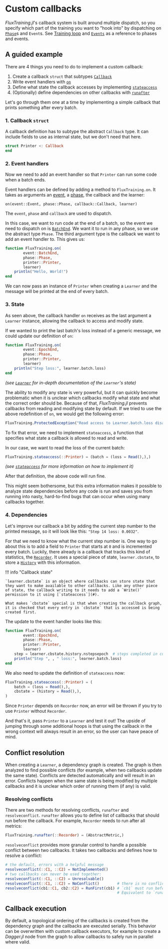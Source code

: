 # Custom callbacks

*FluxTraining.jl*'s callback system is built around multiple dispatch, so you specify which part of the training you want to "hook into" by dispatching on [`Phase`](#)s and `Event`s. See [Training loop](../training/basics.md) and [`Events`](#) as a reference to phases and events.

## A guided example

There are 4 things you need to do to implement a custom callback:

1. Create a callback `struct` that subtypes [`Callback`](#)
2. Write event handlers with [`on`](#)
3. Define what state the callback accesses by implementing [`stateaccess`](#)
4. (Optionally) define dependencies on other callbacks with [`runafter`](#)

Let's go through them one at a time by implementing a simple callback that prints something after every batch.

### 1. Callback `struct`

A callback definition has to subtype the abstract `Callback` type. It can include fields to use as internal state, but we don't need that here.

```julia
struct Printer <: Callback
end
```

### 2. Event handlers

Now we need to add an event handler so that `Printer` can run some code when a batch ends.

Event handlers can be defined by adding a method to `FluxTraining.on`. It takes as arguments an [event](#events), a [phase](#phases), the callback and the learner:

`on(event::Event, phase::Phase, callback::Callback, learner)`

The `event`, `phase` and `callback` are used to dispatch.

In this case, we want to run code at the end of a batch, so the event we need to dispatch on is [`BatchEnd`](#). We want it to run in any phase, so we use the abstract type `Phase`. The third argument type is the callback we want to add an event handler to. This gives us:

```julia
function FluxTraining.on(
        event::BatchEnd,
        phase::Phase,
        printer::Printer,
        learner)
    println("Hello, World!")
end
```

We can now pass an instance of `Printer` when creating a `Learner` and the message will be printed at the end of every batch.

### 3. State

As seen above, the callback handler `on` receives as the last argument a `Learner` instance, allowing the callback to access and modify state.

If we wanted to print the last batch's loss instead of a generic message, we could update our definition of `on`:

```julia
function FluxTraining.on(
        event::EpochEnd,
        phase::Phase,
        printer::Printer,
        learner)
    println("Step loss:", learner.batch.loss)
end
```
*(see [`Learner`](#) for in-depth documentation of the `Learner`'s state)*

The ability to modify any state is very powerful, but it can quickly become problematic when it is unclear which callbacks modify what state and what the correct order should be.
Because of that, *FluxTraining.jl* prevents callbacks from reading and modifying state by default. If we tried to use the above redefinition of `on`, we would get the following error:

```julia
FluxTraining.ProtectedException("Read access to Learner.batch.loss disallowed.")
```

To fix that error, we need to implement `stateaccess`, a function that specifies what state a callback is allowed to read and write.


In our case, we want to read the loss of the current batch:

```julia
FluxTraining.stateaccess(::Printer) = (batch = (loss = Read(),),)
```
*(see [`stateaccess`](#) for more information on how to implement it)*

After that definition, the above code will run fine.

This might seem bothersome, but this extra information makes it possible to analyze state dependencies before any code is run and saves you from running into nasty, hard-to-find bugs that can occur when using many callbacks together.

### 4. Dependencies

Let's improve our callback a bit by adding the current step number to the printed message, so it will look like this: `"Step 14 loss: 0.0032"`.

For that we need to know what the current step number is. One way to go about this is to add a field to `Printer` that starts at `0` and is incremented every batch.
Luckily, there already is a callback that tracks this kind of statistics, the [`Recorder`](#). It uses a special piece of state, `learner.cbstate`, to store a [`History`](#) with this information.

!!! info "Callback state"

    `learner.cbstate` is an object where callbacks can store state that they want to make available to other callbacks. Like any other piece of state, the callback writing to it needs to add a `Write()` permission to it using [`stateaccess`](#).

    What makes `cbstate` special is that when creating the callback graph, it is checked that every entry in `cbstate` that is accessed is being created first.

The update to the event handler looks like this:

```julia
function FluxTraining.on(
        event::EpochEnd,
        phase::Phase,
        printer::Printer,
        learner)
    step = learner.cbstate.history.nstepsepoch  # steps completed in current epoch
    println("Step ", , " loss:", learner.batch.loss)
end
```

We also need to update the definition of `stateaccess` now:

```julia
FluxTraining.stateaccess(::Printer) = (
    batch = (loss = Read(),),
    cbstate = (history = Read(),),
)
```

Since `Printer` depends on `Recorder` now, an error will be thrown if you try to use `Printer` without `Recorder`.

And that's it, pass `Printer` to a `Learner` and test it out! The upside of jumping through some additional hoops is that using the callback in the wrong context will always result in an error, so the user can have peace of mind.

## Conflict resolution

When creating a `Learner`, a dependency graph is created. The graph is then analyzed to find possible conflicts (for example, when two callbacks update the same state).
Conflicts are detected automatically and will result in an error. Conflicts happen when the same state is being modified by multiple callbacks and it is unclear which order of running them (if any) is valid.

### Resolving conflicts

There are two methods for resolving conflicts, `runafter` and `resolveconflict`.
`runafter` allows you to define list of callbacks that should run before the callback. For example, `Recorder` needs to run after all metrics:
```julia
FluxTraining.runafter(::Recorder) = (AbstractMetric,)
```

`resolveconflict` provides more granular control to handle a possible conflict between two callbacks. It takes two callbacks and defines how to resolve a conflict:

```julia
# the default, errors with a helpful message
resolveconflict(::C1, ::C2) = NotImplemented()    
# two callbacks can never be used together:
resolveconflict(::C1, ::C2) = Unresolvable()      
resolveconflict(::C1, ::C2) = NoConflict()        # there is no conflict, any run order is fine
resolveconflict(cb1::C1, cb2::C2) = RunFirst(cb1) # `cb1` must run before `cb2`.
                                                  # Equivalent to `runafter(::C2) = (C1,)
```

## Callback execution

By default, a topological ordering of the callbacks is created from the dependency graph and the callbacks are executed serially.
This behavior can be overwritten with custom callback executors, for example to create a *Dagger.jl* node from the graph to allow callbacks to safely run in parallel where valid.
